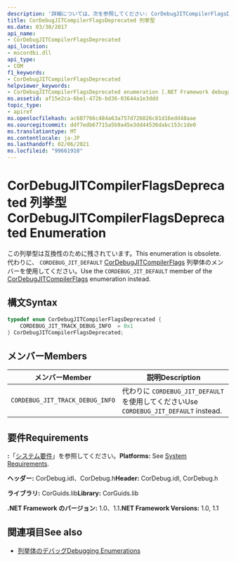 ```yaml
---
description: '詳細については、次を参照してください: CorDebugJITCompilerFlagsDeprecated 列挙型'
title: CorDebugJITCompilerFlagsDeprecated 列挙型
ms.date: 03/30/2017
api_name:
- CorDebugJITCompilerFlagsDeprecated
api_location:
- mscordbi.dll
api_type:
- COM
f1_keywords:
- CorDebugJITCompilerFlagsDeprecated
helpviewer_keywords:
- CorDebugJITCompilerFlagsDeprecated enumeration [.NET Framework debugging]
ms.assetid: af15e2ca-6be1-472b-bd36-03644a1e3ddd
topic_type:
- apiref
ms.openlocfilehash: ac607766c484a63a757d726826c81d16edd48aae
ms.sourcegitcommit: ddf7edb67715a5b9a45e3dd44536dabc153c1de0
ms.translationtype: MT
ms.contentlocale: ja-JP
ms.lasthandoff: 02/06/2021
ms.locfileid: "99661910"
---
```

# <a name="cordebugjitcompilerflagsdeprecated-enumeration"></a><span data-ttu-id="c002b-103">CorDebugJITCompilerFlagsDeprecated 列挙型</span><span class="sxs-lookup"><span data-stu-id="c002b-103">CorDebugJITCompilerFlagsDeprecated Enumeration</span></span>

<span data-ttu-id="c002b-104">この列挙型は互換性のために残されています。</span><span class="sxs-lookup"><span data-stu-id="c002b-104">This enumeration is obsolete.</span></span> <span data-ttu-id="c002b-105">代わりに、 `CORDEBUG_JIT_DEFAULT` [CorDebugJITCompilerFlags](cordebugjitcompilerflags-enumeration.md) 列挙体のメンバーを使用してください。</span><span class="sxs-lookup"><span data-stu-id="c002b-105">Use the `CORDEBUG_JIT_DEFAULT` member of the [CorDebugJITCompilerFlags](cordebugjitcompilerflags-enumeration.md) enumeration instead.</span></span>  
  
## <a name="syntax"></a><span data-ttu-id="c002b-106">構文</span><span class="sxs-lookup"><span data-stu-id="c002b-106">Syntax</span></span>  
  
```cpp  
typedef enum CorDebugJITCompilerFlagsDeprecated {  
    CORDEBUG_JIT_TRACK_DEBUG_INFO  = 0x1  
} CorDebugJITCompilerFlagsDeprecated;  
```  
  
## <a name="members"></a><span data-ttu-id="c002b-107">メンバー</span><span class="sxs-lookup"><span data-stu-id="c002b-107">Members</span></span>  
  
|<span data-ttu-id="c002b-108">メンバー</span><span class="sxs-lookup"><span data-stu-id="c002b-108">Member</span></span>|<span data-ttu-id="c002b-109">説明</span><span class="sxs-lookup"><span data-stu-id="c002b-109">Description</span></span>|  
|------------|-----------------|  
|`CORDEBUG_JIT_TRACK_DEBUG_INFO`|<span data-ttu-id="c002b-110">代わりに `CORDEBUG_JIT_DEFAULT` を使用してください</span><span class="sxs-lookup"><span data-stu-id="c002b-110">Use `CORDEBUG_JIT_DEFAULT` instead.</span></span>|  
  
## <a name="requirements"></a><span data-ttu-id="c002b-111">要件</span><span class="sxs-lookup"><span data-stu-id="c002b-111">Requirements</span></span>  

 <span data-ttu-id="c002b-112">**:**「[システム要件](../../get-started/system-requirements.md)」を参照してください。</span><span class="sxs-lookup"><span data-stu-id="c002b-112">**Platforms:** See [System Requirements](../../get-started/system-requirements.md).</span></span>  
  
 <span data-ttu-id="c002b-113">**ヘッダー:** CorDebug.idl、CorDebug.h</span><span class="sxs-lookup"><span data-stu-id="c002b-113">**Header:** CorDebug.idl, CorDebug.h</span></span>  
  
 <span data-ttu-id="c002b-114">**ライブラリ:** CorGuids.lib</span><span class="sxs-lookup"><span data-stu-id="c002b-114">**Library:** CorGuids.lib</span></span>  
  
 <span data-ttu-id="c002b-115">**.NET Framework のバージョン:** 1.0、1.1</span><span class="sxs-lookup"><span data-stu-id="c002b-115">**.NET Framework Versions:** 1.0, 1.1</span></span>  
  
## <a name="see-also"></a><span data-ttu-id="c002b-116">関連項目</span><span class="sxs-lookup"><span data-stu-id="c002b-116">See also</span></span>

- [<span data-ttu-id="c002b-117">列挙体のデバッグ</span><span class="sxs-lookup"><span data-stu-id="c002b-117">Debugging Enumerations</span></span>](debugging-enumerations.md)
